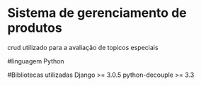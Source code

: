 # Sistema de gerenciamento de produtos
crud utilizado para a avaliação de topicos especiais 

#linguagem
Python

#Bibliotecas utilizadas
Django >= 3.0.5
python-decouple >= 3.3
